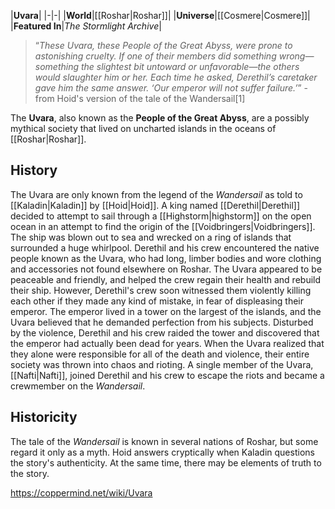 |**Uvara**|
|-|-|
|**World**|[[Roshar\|Roshar]]|
|**Universe**|[[Cosmere\|Cosmere]]|
|**Featured In**|*The Stormlight Archive*|

>“*These Uvara, these People of the Great Abyss, were prone to astonishing cruelty. If one of their members did something wrong—something the slightest bit untoward or unfavorable—the others would slaughter him or her. Each time he asked, Derethil’s caretaker gave him the same answer. ‘Our emperor will not suffer failure.’*”
\-from Hoid's version of the tale of the Wandersail[1]


The **Uvara**, also known as the **People of the Great Abyss**, are a possibly mythical society that lived on uncharted islands in the oceans of [[Roshar\|Roshar]].

## History
The Uvara are only known from the legend of the *Wandersail* as told to [[Kaladin\|Kaladin]] by [[Hoid\|Hoid]]. A king named [[Derethil\|Derethil]] decided to attempt to sail through a [[Highstorm\|highstorm]] on the open ocean in an attempt to find the origin of the [[Voidbringers\|Voidbringers]]. The ship was blown out to sea and wrecked on a ring of islands that surrounded a huge whirlpool. Derethil and his crew encountered the native people known as the Uvara, who had long, limber bodies and wore clothing and accessories not found elsewhere on Roshar. The Uvara appeared to be peaceable and friendly, and helped the crew regain their health and rebuild their ship. However, Derethil's crew soon witnessed them violently killing each other if they made any kind of mistake, in fear of displeasing their emperor. The emperor lived in a tower on the largest of the islands, and the Uvara believed that he demanded perfection from his subjects.
Disturbed by the violence, Derethil and his crew raided the tower and discovered that the emperor had actually been dead for years. When the Uvara realized that they alone were responsible for all of the death and violence, their entire society was thrown into chaos and rioting. A single member of the Uvara, [[Nafti\|Nafti]], joined Derethil and his crew to escape the riots and became a crewmember on the *Wandersail*.

## Historicity
The tale of the *Wandersail* is known in several nations of Roshar, but some regard it only as a myth. Hoid answers cryptically when Kaladin questions the story's authenticity. At the same time, there may be elements of truth to the story.



https://coppermind.net/wiki/Uvara